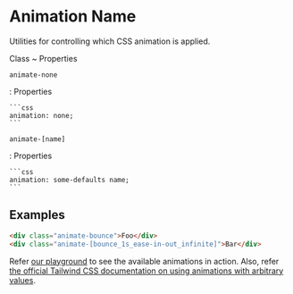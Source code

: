 <!-- markdownlint-disable MD046 -->

# Animation Name

Utilities for controlling which CSS animation is applied.

Class
~ Properties

`animate-none`

: Properties

    ```css
    animation: none;
    ```

`animate-[name]`

: Properties

    ```css
    animation: some-defaults name;
    ```

## Examples

```html
<div class="animate-bounce">Foo</div>
<div class="animate-[bounce_1s_ease-in-out_infinite]">Bar</div>
```

Refer [our playground](https://ikcb.org/animated-tailwindcss) to see the available animations in action. Also, refer [the official Tailwind CSS documentation on using animations with arbitrary values](https://tailwindcss.com/docs/animation#arbitrary-values).
